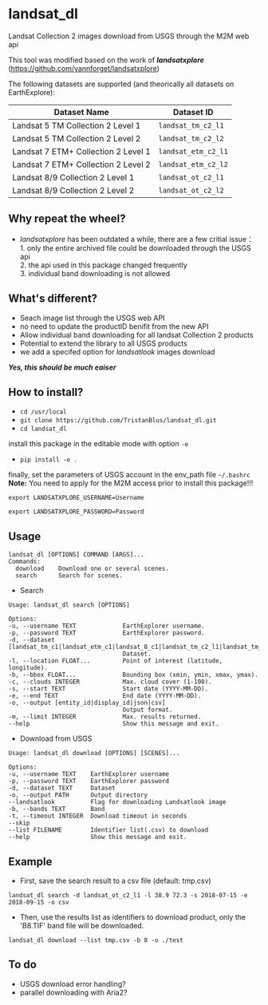 # landsat_dl

Landsat Collection 2 images download from USGS through the M2M web api

This tool was modified based on the work of ***landsatxplore*** (https://github.com/yannforget/landsatxplore)

The following datasets are supported (and theorically all datasets on EarthExplore):

| Dataset Name | Dataset ID |
|-|-|
| Landsat 5 TM Collection 2 Level 1 | `landsat_tm_c2_l1` |
| Landsat 5 TM Collection 2 Level 2 | `landsat_tm_c2_l2` |
| Landsat 7 ETM+ Collection 2 Level 1 | `landsat_etm_c2_l1` |
| Landsat 7 ETM+ Collection 2 Level 2 | `landsat_etm_c2_l2` |
| Landsat 8/9 Collection 2 Level 1 | `landsat_ot_c2_l1` |
| Landsat 8/9 Collection 2 Level 2 | `landsat_ot_c2_l2` |


## Why repeat the wheel?
* *landsatxplore* has been outdated a while, there are a few critial issue：<br>
<tab>1. only the entire archived file could be downloaded through the USGS api<br>
<tab>2. the api used in this package changed frequently<br>
<tab>3. individual band downloading is not allowed<br>

## What's different?
* Seach image list through the USGS web API
* no need to update the productID benifit from the new API
* Allow individual band downloading for all landsat Collection 2 products
* Potential to extend the library to all USGS products
* we add a specifed option for *landsatlook* images download

***Yes, this should be much eaiser***


## How to install?
  - `cd /usr/local`  
  - `git clone https://github.com/TristanBlus/landsat_dl.git`  
  - `cd landsat_dl`<br>
  
  install this package in the editable mode with option `-e`  
  - `pip install -e .`<br>
  
  finally, set the parameters of USGS account in the env_path file `~/.bashrc`
  **Note:** You need to apply for the M2M access prior to install this package!!!
  
  `export LANDSATXPLORE_USERNAME=Username`
  
  `export LANDSATXPLORE_PASSWORD=Password`
  
 ## Usage
  ```
  landsat_dl [OPTIONS] COMMAND [ARGS]...
  Commands:
    download    Download one or several scenes.
    search      Search for scenes.
  ```
  
  * Search
  ```
  Usage: landsat_dl search [OPTIONS]

Options:
  -u, --username TEXT             EarthExplorer username.
  -p, --password TEXT             EarthExplorer password.
  -d, --dataset [landsat_tm_c1|landsat_etm_c1|landsat_8_c1|landsat_tm_c2_l1|landsat_tm_c2_l2|landsat_etm_c2_l1|landsat_etm_c2_l2|landsat_ot_c2_l1|landsat_ot_c2_l2|sentinel_2a]
                                  Dataset.
  -l, --location FLOAT...         Point of interest (latitude, longitude).
  -b, --bbox FLOAT...             Bounding box (xmin, ymin, xmax, ymax).
  -c, --clouds INTEGER            Max. cloud cover (1-100).
  -s, --start TEXT                Start date (YYYY-MM-DD).
  -e, --end TEXT                  End date (YYYY-MM-DD).
  -o, --output [entity_id|display_id|json|csv]
                                  Output format.
  -m, --limit INTEGER             Max. results returned.
  --help                          Show this message and exit.
  ```
  * Download from USGS
  ```
  Usage: landsat_dl download [OPTIONS] [SCENES]...

Options:
  -u, --username TEXT    EarthExplorer username
  -p, --password TEXT    EarthExplorer password
  -d, --dataset TEXT     Dataset
  -o, --output PATH      Output directory
  --landsatlook          Flag for downloading Landsatlook image
  -b, --bands TEXT       Band
  -t, --timeout INTEGER  Download timeout in seconds
  --skip
  --list FILENAME        Identifier list(.csv) to download
  --help                 Show this message and exit.
  ```
  
  
 ## Example
  * First, save the search result to a csv file (default: tmp.csv)
  
  `landsat_dl search -d landsat_ot_c2_l1 -l 38.9 72.3 -s 2018-07-15 -e 2018-09-15 -o csv`
  
  * Then, use the results list as identifiers to download product, only the 'B8.TIF' band file will be downloaded.
  
  `landsat_dl download --list tmp.csv -b 8 -o ./test`

  ## To do
  * USGS download error handling?
  * parallel downloading with Aria2?
